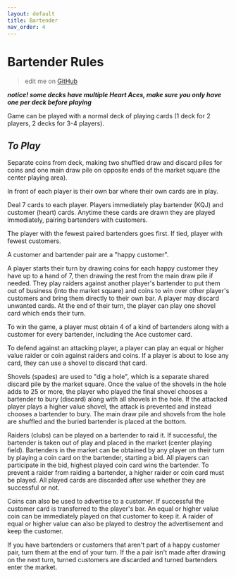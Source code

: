 ```yaml
---
layout: default
title: Bartender
nav_order: 4
---
```



# Bartender Rules
> edit me on [GitHub](https://github.com/sybenx/aarwares-site/blob/main/bartender.md)

**_notice! some decks have multiple Heart Aces, make sure you only have one per deck before playing_**

Game can be played with a normal deck of playing cards (1 deck for 2 players, 2 decks for 3-4 players).

## _To Play_

Separate coins from deck, making two shuffled draw and discard piles for coins and one main draw pile on opposite ends of the market square (the center playing area).

In front of each player is their own bar where their own cards are in play.

Deal 7 cards to each player. Players immediately play bartender (KQJ) and customer (heart) cards. Anytime these cards are drawn they are played immediately, pairing bartenders with customers.

The player with the fewest paired bartenders goes first. If tied, player with fewest customers. 

A customer and bartender pair are a "happy customer".

A player starts their turn by drawing coins for each happy customer they have up to a hand of 7, then drawing the rest from the main draw pile if needed. They play raiders against another player's bartender to put them out of business (into the market square) and coins to win over other player's customers and bring them directly to their own bar. A player may discard unwanted cards. At the end of their turn, the player can play one shovel card which ends their turn.

To win the game, a player must obtain 4 of a kind of bartenders along with a customer for every bartender, including the Ace customer card.

To defend against an attacking player, a player can play an equal or higher value raider or coin against raiders and coins. If a player is about to lose any card, they can use a shovel to discard that card.

Shovels (spades) are used to "dig a hole", which is a separate shared discard pile by the market square. Once the value of the shovels in the hole adds to 25 or more, the player who played the final shovel chooses a bartender to bury (discard) along with all shovels in the hole. If the attacked player plays a higher value shovel, the attack is prevented and instead chooses a bartender to bury. The main draw pile and shovels from the hole are shuffled and the buried bartender is placed at the bottom.

Raiders (clubs) can be played on a bartender to raid it. If successful, the bartender is taken out of play and placed in the market (center playing field). Bartenders in the market can be obtained by any player on their turn by playing a coin card on the bartender, starting a bid. All players can participate in the bid, highest played coin card wins the bartender. To prevent a raider from raiding a bartender, a higher raider or coin card must be played. All played cards are discarded after use whether they are successful or not.

Coins can also be used to advertise to a customer. If successful the customer card is transferred to the player's bar. An equal or higher value coin can be immediately played on that customer to keep it. A raider of equal or higher value can also be played to destroy the advertisement and keep the customer.

If you have bartenders or customers that aren't part of a happy customer pair, turn them at the end of your turn. If the a pair isn't made after drawing on the next turn, turned customers are discarded and turned bartenders enter the market.
